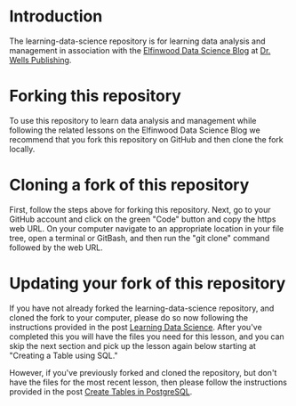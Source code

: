 # Introduction
The learning-data-science repository is for learning data analysis and management in association with the [Elfinwood Data Science Blog](https://drwellsorg.wordpress.com/elfinwood-data-science/) at [Dr. Wells Publishing](www.drwells.org).

# Forking this repository
To use this repository to learn data analysis and management while following the related lessons on the Elfinwood Data Science Blog we recommend that you fork this repository on GitHub and then clone the fork locally.

# Cloning a fork of this repository
First, follow the steps above for forking this repository. Next, go to your GitHub account and click on the green "Code" button and copy the https web URL. On your computer navigate to an appropriate location in your file tree, open a terminal or GitBash, and then run the "git clone" command followed by the web URL.

# Updating your fork of this repository

If you have not already forked the learning-data-science repository, and cloned the fork to your computer, please do so now following the instructions provided in the post [Learning Data Science](https://drwellsorg.wordpress.com/2020/11/25/learning-data-science/). After you've completed this you will have the files you need for this lesson, and you can skip the next section and pick up the lesson again below starting at "Creating a Table using SQL."

However, if you've previously forked and cloned the repository, but don't have the files for the most recent lesson, then please follow the instructions provided in the post [Create Tables in PostgreSQL](https://drwellsorg.wordpress.com/2021/01/03/lesson-002-creating-tables-in-postgresql/#updating-your-fork).
